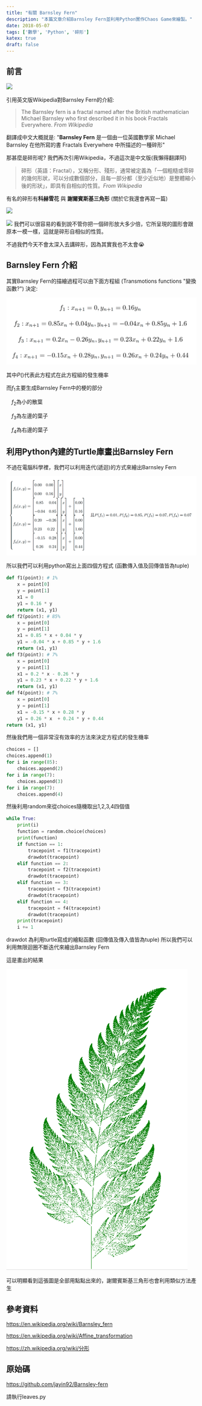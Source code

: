 ```yaml
---
title: "有關 Barnsley Fern"
description: "本篇文章介紹Barnsley Fern並利用Python實作Chaos Game來繪製。"
date: 2018-05-07
tags: ['數學', 'Python', '碎形']
katex: true
draft: false
---
```


## 前言

![](https://upload.wikimedia.org/wikipedia/commons/7/76/Barnsley_fern_plotted_with_VisSim.PNG)

引用英文版Wikipedia對Barnsley Fern的介紹:

> The Barnsley fern is a fractal named after the British mathematician Michael Barnsley who first described it in his book Fractals Everywhere. *From Wikipedia*

翻譯成中文大概就是:
"**Barnsley Fern** 是一個由一位英國數學家 Michael Barnsley 在他所寫的書 Fractals Everywhere 中所描述的一種碎形"

那甚麼是碎形呢?
我們再次引用Wikipedia，不過這次是中文版(我懶得翻譯阿)
> 碎形（英語：Fractal），又稱分形、殘形，通常被定義為「一個粗糙或零碎的幾何形狀，可以分成數個部分，且每一部分都（至少近似地）是整體縮小後的形狀」，即具有自相似的性質。*From Wikipedia*

有名的碎形有**科赫雪花** 與 **謝爾賓斯基三角形** (關於它我還會再寫一篇)

![](https://upload.wikimedia.org/wikipedia/commons/f/fd/Von_Koch_curve.gif)

![](https://upload.wikimedia.org/wikipedia/commons/thumb/7/74/Animated_construction_of_Sierpinski_Triangle.gif/300px-Animated_construction_of_Sierpinski_Triangle.gif)
我們可以很容易的看到說不管你把一個碎形放大多少倍，它所呈現的圖形會跟原本一模一樣，這就是碎形自相似的性質。

不過我們今天不會太深入去講碎形，因為其實我也不太會😭

## Barnsley Fern 介紹
其實Barnsley Fern的描繪過程可以由下面方程組 (Transmotions functions "變換函數?") 決定:

![](/image/eq2.png)


其中$P()$代表此方程式在此方程組的發生機率

而$f_1$主要生成Barnsley Fern中的梗的部分

 $f_2$為小的散葉

 $f_3$為左邊的葉子
  
 $f_4$為右邊的葉子

## 利用Python內建的Turtle庫畫出Barnsley Fern
不過在電腦科學裡，我們可以利用迭代(遞迴)的方式來繪出Barnsley Fern

![](/image/eq1.png)


所以我們可以利用python寫出上面四個方程式 (函數傳入值及回傳值皆為tuple)
```python
def f1(point): # 1%
	x = point[0]
	y = point[1]
	x1 = 0
	y1 = 0.16 * y
	return (x1, y1)
def f2(point): # 85%
	x = point[0]
	y = point[1]
	x1 = 0.85 * x + 0.04 * y
	y1 = -0.04 * x + 0.85 * y + 1.6
	return (x1, y1)
def f3(point): # 7%
	x = point[0]
	y = point[1]
	x1 = 0.2 * x - 0.26 * y
	y1 = 0.23 * x + 0.22 * y + 1.6
	return (x1, y1)
def f4(point): # 7%
	x = point[0]
	y = point[1]
	x1 = -0.15 * x + 0.28 * y
	y1 = 0.26 * x  + 0.24 * y + 0.44
return (x1, y1)
```
然後我們用一個非常沒有效率的方法來決定方程式的發生機率
```python
choices = []
choices.append(1)
for i in range(85):
	choices.append(2)
for i in range(7):
	choices.append(3)
for i in range(7):
    choices.append(4)
```
然後利用random來從choices隨機取出1,2,3,4四個值
```python
while True:
	print(i)
	function = random.choice(choices)
	print(function)
	if function == 1:
		tracepoint = f1(tracepoint)
		drawdot(tracepoint)
	elif function == 2:
		tracepoint = f2(tracepoint)
		drawdot(tracepoint)
	elif function == 3:
		tracepoint = f3(tracepoint)
		drawdot(tracepoint)
	elif function == 4:
		tracepoint = f4(tracepoint)
		drawdot(tracepoint)
	print(tracepoint)
    i += 1
```
drawdot 為利用turtle寫成的繪點函數 (回傳值及傳入值皆為tuple)
所以我們可以利用無限迴圈不斷迭代來繪出Barnsley Fern

這是畫出的結果

![](/image/barnsley-fern.png)

可以明顯看到這張圖是全部用點點出來的，謝爾賓斯基三角形也會利用類似方法產生
## 參考資料
https://en.wikipedia.org/wiki/Barnsley_fern

https://en.wikipedia.org/wiki/Affine_transformation

https://zh.wikipedia.org/wiki/分形
## 原始碼
https://github.com/jayin92/Barnsley-fern

請執行leaves.py



